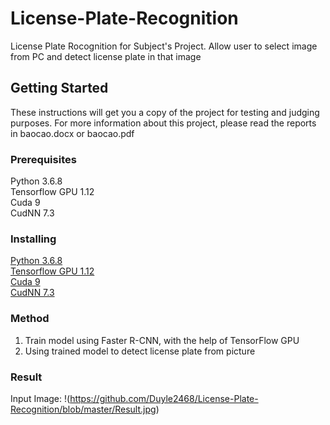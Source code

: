 # License-Plate-Recognition
License Plate Rocognition for Subject's Project.
Allow user to select image from PC and detect license plate in that image

## Getting Started
These instructions will get you a copy of the project for testing and judging purposes. For more information about this project, please read the reports in baocao.docx or baocao.pdf

### Prerequisites
Python 3.6.8 <br>
Tensorflow GPU 1.12 <br>
Cuda 9 <br>
CudNN 7.3 <br>

### Installing
[Python 3.6.8](https://www.python.org/downloads/release/python-368/) <br>
[Tensorflow GPU 1.12](https://www.tensorflow.org/install/pip) <br>
[Cuda 9](https://developer.nvidia.com/cuda-90-download-archive?target_os=Windows&target_arch=x86_64) <br>
[CudNN 7.3](https://docs.nvidia.com/deeplearning/sdk/cudnn-install/index.html) <br>

### Method
  1. Train model using Faster R-CNN, with the help of TensorFlow GPU <br>
  2. Using trained model to detect license plate from picture <br>
  
### Result
  Input Image: 
  !(https://github.com/Duyle2468/License-Plate-Recognition/blob/master/Result.jpg)



